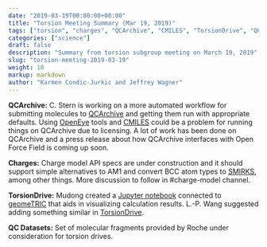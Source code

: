 ```yaml
---
date: "2019-03-19T00:00:00+00:00"
title: "Torsion Meeting Summary (Mar 19, 2019)"
tags: ["torsion", "charges", "QCArchive", "CMILES", "TorsionDrive", "QC datasets", "Jupyter notebook"]
categories: ["science"]
draft: false
description: "Summary from torsion subgroup meeting on March 19, 2019"
slug: "torsion-meeting-2019-03-19"
weight: 10
markup: markdown
author: "Karmen Condic-Jurkic and Jeffrey Wagner"
---
```



**QCArchive:** C. Stern is working on a more automated workflow for submitting molecules to [QCArchive](https://qcarchive.molssi.org/) and getting them run with appropriate defaults. Using [OpenEye](https://www.eyesopen.com/) tools and [CMILES](https://github.com/openforcefield/cmiles) could be a problem for running things on QCArchive due to licensing. A lot of work has been done on QCArchive and a press release about how QCArchive interfaces with Open Force Field is coming up soon.

**Charges:** Charge model API specs are under construction and it should support simple alternatives to AM1 and convert BCC atom types to [SMIRKS](https://daylight.com/dayhtml_tutorials/languages/smirks/), among other things. More discussion to follow in #charge-model channel.

**TorsionDrive:** Mudong created a [Jupyter notebook](https://mybinder.org/v2/gh/fengmudong/notebook/a9bb690ed42060f955242493485af97ef54faa31?filepath=torsiondrive.ipynb) connected to [geomeTRIC](https://github.com/leeping/geomeTRIC) that aids in visualizing calculation results. L.-P. Wang suggested adding something similar in [TorsionDrive](https://github.com/lpwgroup/torsiondrive).

**QC Datasets:** Set of molecular fragments provided by Roche under consideration for torsion drives.
